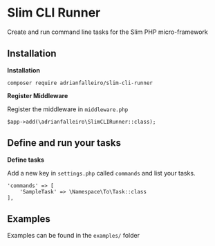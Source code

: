 # Slim CLI Runner

Create and run command line tasks for the Slim PHP micro-framework

## Installation

**Installation**

`composer require adrianfalleiro/slim-cli-runner`

**Register Middleware**

Register the middleware in `middleware.php`

`$app->add(\adrianfalleiro\SlimCLIRunner::class);`

## Define and run your tasks

**Define tasks**

Add a new key in `settings.php` called `commands` and list your tasks.

```
'commands' => [
    'SampleTask' => \Namespace\To\Task::class
],
```

## Examples

Examples can be found in the `examples/` folder
